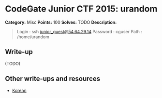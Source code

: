 # CodeGate Junior CTF 2015: urandom

**Category:** Misc
**Points:** 100
**Solves:** TODO
**Description:** 

> Login : ssh junior_guest@54.64.29.14
> Password : cguser
> Path : /home/urandom

## Write-up

(TODO)

## Other write-ups and resources

* [Korean](err0rless313.tistory.com/entry/CODEGATE-2015-JUNIOR-예선-WRITE-UP)